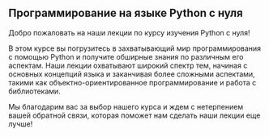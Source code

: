 ## Программирование на языке Python с нуля
Добро пожаловать на наши лекции по курсу изучения Python с нуля!

В этом курсе вы погрузитесь в захватывающий мир программирования с помощью Python и получите обширные знания по различным его аспектам. Наши лекции охватывают широкий спектр тем, начиная с основных концепций языка и заканчивая более сложными аспектами, такими как объектно-ориентированное программирование и работа с библиотеками.

Мы благодарим вас за выбор нашего курса и ждем с нетерпением вашей обратной связи, которая поможет нам сделать наши лекции еще лучше!
